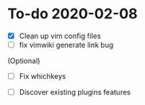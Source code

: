 # To-do 2020-02-08

  - [X] Clean up vim config files
  - [ ] fix vimwiki generate link bug

(Optional)

  - [ ] Fix whichkeys
  - [ ] Discover existing plugins features

